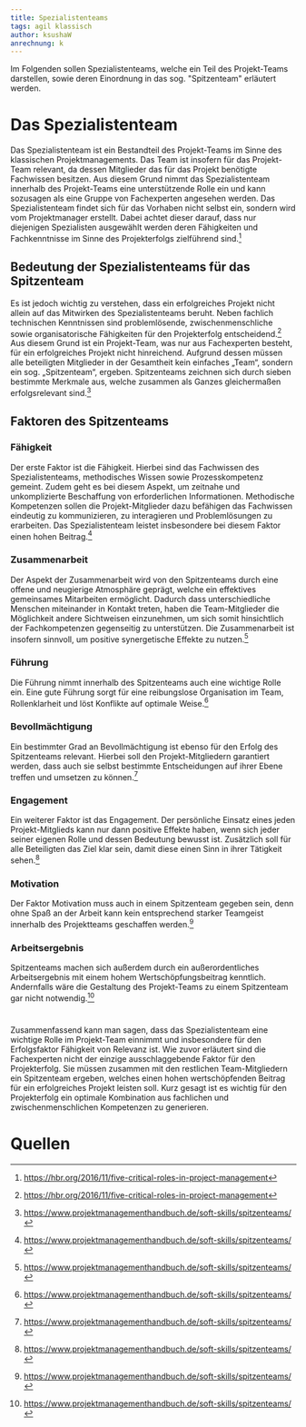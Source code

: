 ```yaml
---
title: Spezialistenteams
tags: agil klassisch
author: ksushaW
anrechnung: k 
---
```


Im Folgenden sollen Spezialistenteams, welche ein Teil des Projekt-Teams darstellen, sowie deren Einordnung in das sog. "Spitzenteam" erläutert werden. 

# Das Spezialistenteam

Das Spezialistenteam ist ein Bestandteil des Projekt-Teams im Sinne des klassischen Projektmanagements. Das Team ist insofern für das Projekt-Team relevant, da dessen Mitglieder das für das Projekt benötigte Fachwissen besitzen. Aus diesem Grund nimmt das Spezialistenteam innerhalb des Projekt-Teams eine unterstützende Rolle ein und kann sozusagen als eine Gruppe von Fachexperten angesehen werden. Das Spezialistenteam findet sich für das Vorhaben nicht selbst ein, sondern wird vom Projektmanager erstellt. Dabei achtet dieser darauf, dass nur diejenigen Spezialisten ausgewählt werden deren Fähigkeiten und Fachkenntnisse im Sinne des Projekterfolgs zielführend sind.[^1]

## Bedeutung der Spezialistenteams für das Spitzenteam

Es ist jedoch wichtig zu verstehen, dass ein erfolgreiches Projekt nicht allein auf das Mitwirken des Spezialistenteams beruht. Neben fachlich technischen Kenntnissen sind problemlösende, zwischenmenschliche sowie organisatorische Fähigkeiten für den Projekterfolg entscheidend.[^1] Aus diesem Grund ist ein Projekt-Team, was nur aus Fachexperten besteht, für ein erfolgreiches Projekt nicht hinreichend. Aufgrund dessen müssen alle beteiligten Mitglieder in der Gesamtheit kein einfaches „Team“, sondern ein sog. „Spitzenteam“, ergeben.
Spitzenteams zeichnen sich durch sieben bestimmte Merkmale aus, welche zusammen als Ganzes gleichermaßen erfolgsrelevant sind.[^2]

## Faktoren des Spitzenteams

### Fähigkeit

Der erste Faktor ist die Fähigkeit. Hierbei sind das Fachwissen des Spezialistenteams, methodisches Wissen sowie Prozesskompetenz gemeint. Zudem geht es bei diesem Aspekt, um zeitnahe und unkomplizierte Beschaffung von erforderlichen Informationen. Methodische Kompetenzen sollen die Projekt-Mitglieder dazu befähigen das Fachwissen eindeutig zu kommunizieren, zu interagieren und Problemlösungen zu erarbeiten. Das Spezialistenteam leistet insbesondere bei diesem Faktor einen hohen Beitrag.[^2]

### Zusammenarbeit

Der Aspekt der Zusammenarbeit wird von den Spitzenteams durch eine offene und neugierige Atmosphäre geprägt, welche ein effektives gemeinsames Mitarbeiten ermöglicht. Dadurch dass unterschiedliche Menschen miteinander in Kontakt treten, haben die Team-Mitglieder die Möglichkeit andere Sichtweisen einzunehmen, um sich somit hinsichtlich der Fachkompetenzen gegenseitig zu unterstützen. Die Zusammenarbeit ist insofern sinnvoll, um positive synergetische Effekte zu nutzen.[^2] 

### Führung

Die Führung nimmt innerhalb des Spitzenteams auch eine wichtige Rolle ein. Eine gute Führung sorgt für eine reibungslose Organisation im Team, Rollenklarheit und löst Konflikte auf optimale Weise.[^2] 

### Bevollmächtigung

Ein bestimmter Grad an Bevollmächtigung ist ebenso für den Erfolg des Spitzenteams relevant. Hierbei soll den Projekt-Mitgliedern garantiert werden, dass auch sie selbst bestimmte Entscheidungen auf ihrer Ebene treffen und umsetzen zu können.[^2]

### Engagement

Ein weiterer Faktor ist das Engagement. Der persönliche Einsatz eines jeden Projekt-Mitglieds kann nur dann positive Effekte haben, wenn sich jeder seiner eigenen Rolle und dessen Bedeutung bewusst ist. Zusätzlich soll für alle Beteiligten das Ziel klar sein, damit diese einen Sinn in ihrer Tätigkeit sehen.[^2] 

### Motivation

Der Faktor Motivation muss auch in einem Spitzenteam gegeben sein, denn ohne Spaß an der Arbeit kann kein entsprechend starker Teamgeist innerhalb des Projektteams geschaffen werden.[^2]

### Arbeitsergebnis

Spitzenteams machen sich außerdem durch ein außerordentliches Arbeitsergebnis mit einem hohem Wertschöpfungsbeitrag kenntlich. Andernfalls wäre die Gestaltung des 
Projekt-Teams zu einem Spitzenteam gar nicht notwendig.[^2]

#

Zusammenfassend kann man sagen, dass das Spezialistenteam eine wichtige Rolle im Projekt-Team einnimmt und insbesondere für den Erfolgsfaktor Fähigkeit von Relevanz ist. Wie zuvor erläutert sind die Fachexperten nicht der einzige ausschlaggebende Faktor für den Projekterfolg. Sie müssen zusammen mit den restlichen Team-Mitgliedern ein Spitzenteam ergeben, welches einen hohen wertschöpfenden Beitrag für ein erfolgreiches Projekt leisten soll. Kurz gesagt ist es wichtig für den Projekterfolg ein optimale Kombination aus fachlichen und zwischenmenschlichen Kompetenzen zu generieren.

# Quellen

[^1]: https://hbr.org/2016/11/five-critical-roles-in-project-management
[^2]: https://www.projektmanagementhandbuch.de/soft-skills/spitzenteams/

